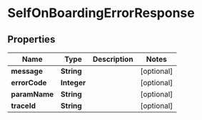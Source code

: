 

# SelfOnBoardingErrorResponse


## Properties

| Name | Type | Description | Notes |
|------------ | ------------- | ------------- | -------------|
|**message** | **String** |  |  [optional] |
|**errorCode** | **Integer** |  |  [optional] |
|**paramName** | **String** |  |  [optional] |
|**traceId** | **String** |  |  [optional] |



